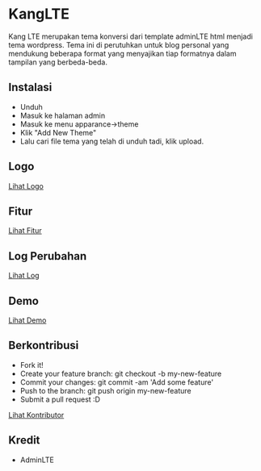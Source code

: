 # KangLTE
Kang LTE merupakan tema konversi dari template adminLTE html menjadi tema wordpress. Tema ini di perutuhkan untuk blog personal yang mendukung beberapa format yang menyajikan tiap formatnya dalam tampilan yang berbeda-beda.

## Instalasi
- Unduh
- Masuk ke halaman admin
- Masuk ke menu apparance->theme
- Klik "Add New Theme"
- Lalu cari file tema yang telah di unduh tadi, klik upload.

## Logo
[Lihat Logo](https://github.com/dyazincahya/theme-wp-kangLTE/blob/master/screenshot.jpg)

## Fitur
[Lihat Fitur](https://github.com/dyazincahya/theme-wp-kangLTE/blob/master/FITUR.md)

## Log Perubahan
[Lihat Log](https://github.com/dyazincahya/theme-wp-kangLTE/blob/master/LOG.md)

## Demo
[Lihat Demo](https://dokumentasi.my.id/wp-theme)

## Berkontribusi
- Fork it!
- Create your feature branch: git checkout -b my-new-feature
- Commit your changes: git commit -am 'Add some feature'
- Push to the branch: git push origin my-new-feature
- Submit a pull request :D

[Lihat Kontributor](https://github.com/dyazincahya/theme-wp-kangLTE/graphs/contributors)

## Kredit
- AdminLTE
